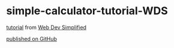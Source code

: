 # simple-calculator-tutorial-WDS

[tutorial](https://www.youtube.com/watch?v=j59qQ7YWLxw&list=PLZlA0Gpn_vH8DWL14Wud_m8NeNNbYKOkj&index=5) from [Web Dev Simplified](https://www.youtube.com/channel/UCFbNIlppjAuEX4znoulh0Cw)



[published on GitHub](https://martucazpo.github.io/simple-calculator-tutorial-WDS/)